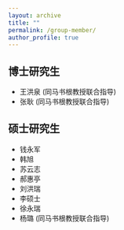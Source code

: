 ```yaml
---
layout: archive
title: ""
permalink: /group-member/
author_profile: true
---
```

## 博士研究生
- 王洪泉 (同马书根教授联合指导)
- 张耿 (同马书根教授联合指导)

## 硕士研究生
- 钱永军 
- 韩旭
- 苏云志
- 郝惠亭
- 刘洪瑞
- 李硕士
- 徐永瑞
- 杨璐 (同马书根教授联合指导)
<!--title: "团队成员"-->
